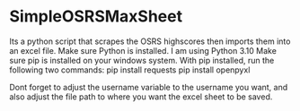 # SimpleOSRSMaxSheet
Its a python script that scrapes the OSRS highscores then imports them into an excel file. 
Make sure Python is installed. I am using Python 3.10
Make sure pip is installed on your windows system.
With pip installed, run the following two commands:
  pip install requests
  pip install openpyxl
  
  Dont forget to adjust the username variable to the username you want, and also adjust the file path to where you want the excel sheet to be saved. 
